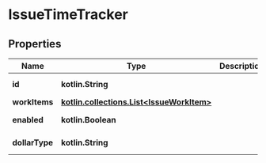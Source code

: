 
# IssueTimeTracker

## Properties
Name | Type | Description | Notes
------------ | ------------- | ------------- | -------------
**id** | **kotlin.String** |  |  [optional] [readonly]
**workItems** | [**kotlin.collections.List&lt;IssueWorkItem&gt;**](IssueWorkItem.md) |  |  [optional]
**enabled** | **kotlin.Boolean** |  |  [optional] [readonly]
**dollarType** | **kotlin.String** |  |  [optional] [readonly]



